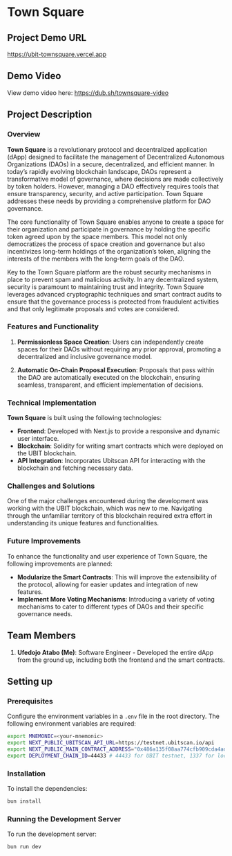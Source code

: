 # Town Square

## Project Demo URL

https://ubit-townsquare.vercel.app

## Demo Video

View demo video here: https://dub.sh/townsquare-video

## Project Description

### Overview

**Town Square** is a revolutionary protocol and decentralized application (dApp) designed to facilitate the management of Decentralized Autonomous Organizations (DAOs) in a secure, decentralized, and efficient manner. In today’s rapidly evolving blockchain landscape, DAOs represent a transformative model of governance, where decisions are made collectively by token holders. However, managing a DAO effectively requires tools that ensure transparency, security, and active participation. Town Square addresses these needs by providing a comprehensive platform for DAO governance.

The core functionality of Town Square enables anyone to create a space for their organization and participate in governance by holding the specific token agreed upon by the space members. This model not only democratizes the process of space creation and governance but also incentivizes long-term holdings of the organization’s token, aligning the interests of the members with the long-term goals of the DAO.

Key to the Town Square platform are the robust security mechanisms in place to prevent spam and malicious activity. In any decentralized system, security is paramount to maintaining trust and integrity. Town Square leverages advanced cryptographic techniques and smart contract audits to ensure that the governance process is protected from fraudulent activities and that only legitimate proposals and votes are considered.

### Features and Functionality

1. **Permissionless Space Creation**: Users can independently create spaces for their DAOs without requiring any prior approval, promoting a decentralized and inclusive governance model.

2. **Automatic On-Chain Proposal Execution**: Proposals that pass within the DAO are automatically executed on the blockchain, ensuring seamless, transparent, and efficient implementation of decisions.

### Technical Implementation

**Town Square** is built using the following technologies:

- **Frontend**: Developed with Next.js to provide a responsive and dynamic user interface.
- **Blockchain**: Solidity for writing smart contracts which were deployed on the UBIT blockchain.
- **API Integration**: Incorporates Ubitscan API for interacting with the blockchain and fetching necessary data.

### Challenges and Solutions

One of the major challenges encountered during the development was working with the UBIT blockchain, which was new to me. Navigating through the unfamiliar territory of this blockchain required extra effort in understanding its unique features and functionalities.

### Future Improvements

To enhance the functionality and user experience of Town Square, the following improvements are planned:

- **Modularize the Smart Contracts**: This will improve the extensibility of the protocol, allowing for easier updates and integration of new features.
- **Implement More Voting Mechanisms**: Introducing a variety of voting mechanisms to cater to different types of DAOs and their specific governance needs.

## Team Members

1. **Ufedojo Atabo (Me)**: Software Engineer - Developed the entire dApp from the ground up, including both the frontend and the smart contracts.


## Setting up

### Prerequisites

Configure the environment variables in a `.env` file in the root directory. The following environment variables are required:

```bash
export MNEMONIC=<your-mnemonic>
export NEXT_PUBLIC_UBITSCAN_API_URL=https://testnet.ubitscan.io/api
export NEXT_PUBLIC_MAIN_CONTRACT_ADDRESS="0x486a135f08aa774cfb909cda4ad6e3afe486bddb"
export DEPLOYMENT_CHAIN_ID=44433 # 44433 for UBIT testnet, 1337 for local development
```

### Installation

To install the dependencies:

```bash
bun install
```

### Running the Development Server

To run the development server:

```bash
bun run dev
```
